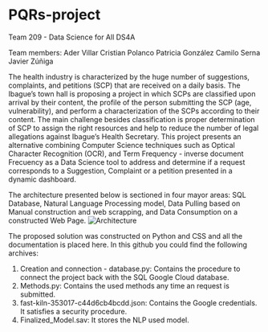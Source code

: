# PQRs-project
Team 209 - Data Science for All DS4A

Team members: 
Ader Villar
Cristian Polanco
Patricia González
Camilo Serna
Javier Zúñiga


The health industry is characterized by the huge number of suggestions, complaints, and petitions (SCP) that are received on a daily basis. The Ibague’s town hall is proposing a project in which SCPs are classified upon arrival by their content, the profile of the person submitting the SCP (age, vulnerability), and perform a characterization of the SCPs according to their content. The main challenge besides classification is proper determination of SCP to assign the right resources and help to reduce the number of legal allegations against Ibague’s Health Secretary. This project presents an alternative combining Computer Science techniques such as Optical Character Recognition (OCR), and Term Frequency - inverse document Frecuency as a Data Science tool to address and determine if a request corresponds to a Suggestion, Complaint or a petition presented in a dynamic dashboard.

The architecture presented below is sectioned in four mayor areas: SQL Database, Natural Language Processing model, Data Pulling based on Manual construction and web scrapping, and Data Consumption on a constructed Web Page.
![Architecture](https://user-images.githubusercontent.com/108638762/177217861-ed914f1e-2dac-43f6-951a-a05c550cf377.png)

The proposed solution was constructed on Python and CSS and all the documentation is placed here.
In this github you could find the following archives:

1. Creation and connection - database.py: Contains the procedure to connect the project back with the SQL Google Cloud database.
2. Methods.py: Contains the used methods any time an request is submitted.
3. fast-kiln-353017-c44d6cb4bcdd.json: Contains the Google credentials. It satisfies a security procedure.
4. Finalized_Model.sav: It stores the NLP used model.
